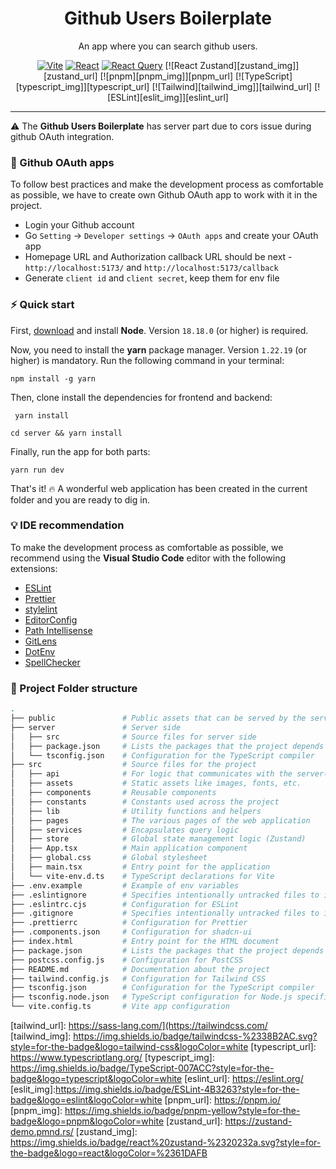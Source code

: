 <!-- markdownlint-disable MD033 MD041 MD036 -->

<div align="center">

# Github Users Boilerplate

An app where you can search github users.

[![Vite][vite_img]][vite_url] 
[![React][react_img]][react_url] 
[![React Query][react_query_img]][react_query_url]
[![React Zustand][zustand_img]][zustand_url] 
[![pnpm][pnpm_img]][pnpm_url]
[![TypeScript][typescript_img]][typescript_url] 
[![Tailwind][tailwind_img]][tailwind_url]
[![ESLint][eslit_img]][eslint_url]

---

</div>

⚠️ The **Github Users Boilerplate** has server part due to cors issue during github OAuth integration.

### 🍺 Github OAuth apps

To follow best practices and make the development process as comfortable as possible, we have to create own Github OAuth
app to work with it in the project.

- Login your Github account
- Go `Setting` -> `Developer settings` -> `OAuth apps` and create your OAuth app
- Homepage URL and Authorization callback URL should be next - `http://localhost:5173/` and
  `http://localhost:5173/callback`
- Generate `client id` and `client secret`, keep them for env file

### ⚡️ Quick start

First, [download][node_download_url] and install **Node**. Version `18.18.0` (or higher) is required.

Now, you need to install the **yarn** package manager. Version `1.22.19` (or higher) is mandatory. Run the following
command in your terminal:

```console
npm install -g yarn
```

Then, clone install the dependencies for frontend and backend:

```console
 yarn install
```

```console
cd server && yarn install
```

Finally, run the app for both parts:

```console
yarn run dev
```

That's it! 🔥 A wonderful web application has been created in the current folder and you are ready to dig in.

### 💡 IDE recommendation

To make the development process as comfortable as possible, we recommend using the **Visual Studio Code** editor with
the following extensions:

- [ESLint](https://marketplace.visualstudio.com/items?itemName=dbaeumer.vscode-eslint)
- [Prettier](https://marketplace.visualstudio.com/items?itemName=esbenp.prettier-vscode)
- [stylelint](https://marketplace.visualstudio.com/items?itemName=stylelint.vscode-stylelint)
- [EditorConfig](https://marketplace.visualstudio.com/items?itemName=EditorConfig.EditorConfig)
- [Path Intellisense](https://marketplace.visualstudio.com/items?itemName=christian-kohler.path-intellisense)
- [GitLens](https://marketplace.visualstudio.com/items?itemName=eamodio.gitlens)
- [DotEnv](https://marketplace.visualstudio.com/items?itemName=mikestead.dotenv)
- [SpellChecker](https://marketplace.visualstudio.com/items?itemName=streetsidesoftware.code-spell-checker)

### 📂 Project Folder structure

```bash
.
├── public               # Public assets that can be served by the server
├── server               # Server side
│   ├── src              # Source files for server side
│   ├── package.json     # Lists the packages that the project depends on
│   └── tsconfig.json    # Configuration for the TypeScript compiler
├── src                  # Source files for the project
│   ├── api              # For logic that communicates with the server(s).
│   ├── assets           # Static assets like images, fonts, etc.
│   ├── components       # Reusable components
│   ├── constants        # Constants used across the project
│   ├── lib              # Utility functions and helpers
│   ├── pages            # The various pages of the web application
│   ├── services         # Encapsulates query logic
│   ├── store            # Global state management logic (Zustand)
│   ├── App.tsx          # Main application component
│   ├── global.css       # Global stylesheet
│   ├── main.tsx         # Entry point for the application
│   └── vite-env.d.ts    # TypeScript declarations for Vite
├── .env.example         # Example of env variables
├── .eslintignore        # Specifies intentionally untracked files to ignore by eslint
├── .eslintrc.cjs        # Configuration for ESLint
├── .gitignore           # Specifies intentionally untracked files to ignore
├── .prettierrc          # Configuration for Prettier
├── .components.json     # Configuration for shadcn-ui
├── index.html           # Entry point for the HTML document
├── package.json         # Lists the packages that the project depends on
├── postcss.config.js    # Configuration for PostCSS
├── README.md            # Documentation about the project
├── tailwind.config.js   # Configuration for Tailwind CSS
├── tsconfig.json        # Configuration for the TypeScript compiler
├── tsconfig.node.json   # TypeScript configuration for Node.js specifics
└── vite.config.ts       # Vite app configuration
```

<!-- Tech links -->

[vite_url]: https://vitejs.dev/
[vite_img]: https://img.shields.io/badge/vite-%23646CFF.svg?style=for-the-badge&logo=vite&logoColor=white
[react_url]: https://react.dev/
[react_img]: https://img.shields.io/badge/React-20232A?style=for-the-badge&logo=react&logoColor=61DAFB
[react_query_url]: https://tanstack.com/query/latest/
[react_query_img]: https://img.shields.io/badge/React_Query-FF4154?style=for-the-badge&logo=ReactQuery&logoColor=white
[tailwind_url]: https://sass-lang.com/](https://tailwindcss.com/ 
[tailwind_img]: https://img.shields.io/badge/tailwindcss-%2338B2AC.svg?style=for-the-badge&logo=tailwind-css&logoColor=white
[typescript_url]: https://www.typescriptlang.org/ 
[typescript_img]: https://img.shields.io/badge/TypeScript-007ACC?style=for-the-badge&logo=typescript&logoColor=white 
[eslint_url]: https://eslint.org/ 
[eslit_img]:https://img.shields.io/badge/ESLint-4B3263?style=for-the-badge&logo=eslint&logoColor=white 
[pnpm_url]: https://pnpm.io/
[pnpm_img]: https://img.shields.io/badge/pnpm-yellow?style=for-the-badge&logo=pnpm&logoColor=white 
[zustand_url]: https://zustand-demo.pmnd.rs/ 
[zustand_img]: https://img.shields.io/badge/react%20zustand-%2320232a.svg?style=for-the-badge&logo=react&logoColor=%2361DAFB

<!-- Other -->

[node_download_url]: https://nodejs.org/en/download
